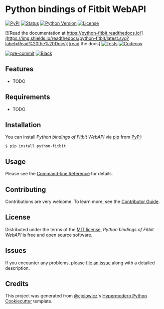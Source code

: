 # Python bindings of Fitbit WebAPI

[![PyPI](https://img.shields.io/pypi/v/python-fitbit.svg)][pypi_]
[![Status](https://img.shields.io/pypi/status/python-fitbit.svg)][status]
[![Python Version](https://img.shields.io/pypi/pyversions/python-fitbit)][python version]
[![License](https://img.shields.io/pypi/l/python-fitbit)][license]

[![Read the documentation at https://python-fitbit.readthedocs.io/](https://img.shields.io/readthedocs/python-fitbit/latest.svg?label=Read%20the%20Docs)][read the docs]
[![Tests](https://github.com/j-rossi-nl/python-fitbit/workflows/Tests/badge.svg)][tests]
[![Codecov](https://codecov.io/gh/j-rossi-nl/python-fitbit/branch/main/graph/badge.svg)][codecov]

[![pre-commit](https://img.shields.io/badge/pre--commit-enabled-brightgreen?logo=pre-commit&logoColor=white)][pre-commit]
[![Black](https://img.shields.io/badge/code%20style-black-000000.svg)][black]

[pypi_]: https://pypi.org/project/python-fitbit/
[status]: https://pypi.org/project/python-fitbit/
[python version]: https://pypi.org/project/python-fitbit
[read the docs]: https://python-fitbit.readthedocs.io/
[tests]: https://github.com/j-rossi-nl/python-fitbit/actions?workflow=Tests
[codecov]: https://app.codecov.io/gh/j-rossi-nl/python-fitbit
[pre-commit]: https://github.com/pre-commit/pre-commit
[black]: https://github.com/psf/black

## Features

- TODO

## Requirements

- TODO

## Installation

You can install _Python bindings of Fitbit WebAPI_ via [pip] from [PyPI]:

```console
$ pip install python-fitbit
```

## Usage

Please see the [Command-line Reference] for details.

## Contributing

Contributions are very welcome.
To learn more, see the [Contributor Guide].

## License

Distributed under the terms of the [MIT license][license],
_Python bindings of Fitbit WebAPI_ is free and open source software.

## Issues

If you encounter any problems,
please [file an issue] along with a detailed description.

## Credits

This project was generated from [@cjolowicz]'s [Hypermodern Python Cookiecutter] template.

[@cjolowicz]: https://github.com/cjolowicz
[pypi]: https://pypi.org/
[hypermodern python cookiecutter]: https://github.com/cjolowicz/cookiecutter-hypermodern-python
[file an issue]: https://github.com/j-rossi-nl/python-fitbit/issues
[pip]: https://pip.pypa.io/

<!-- github-only -->

[license]: https://github.com/j-rossi-nl/python-fitbit/blob/main/LICENSE
[contributor guide]: https://github.com/j-rossi-nl/python-fitbit/blob/main/CONTRIBUTING.md
[command-line reference]: https://python-fitbit.readthedocs.io/en/latest/usage.html
